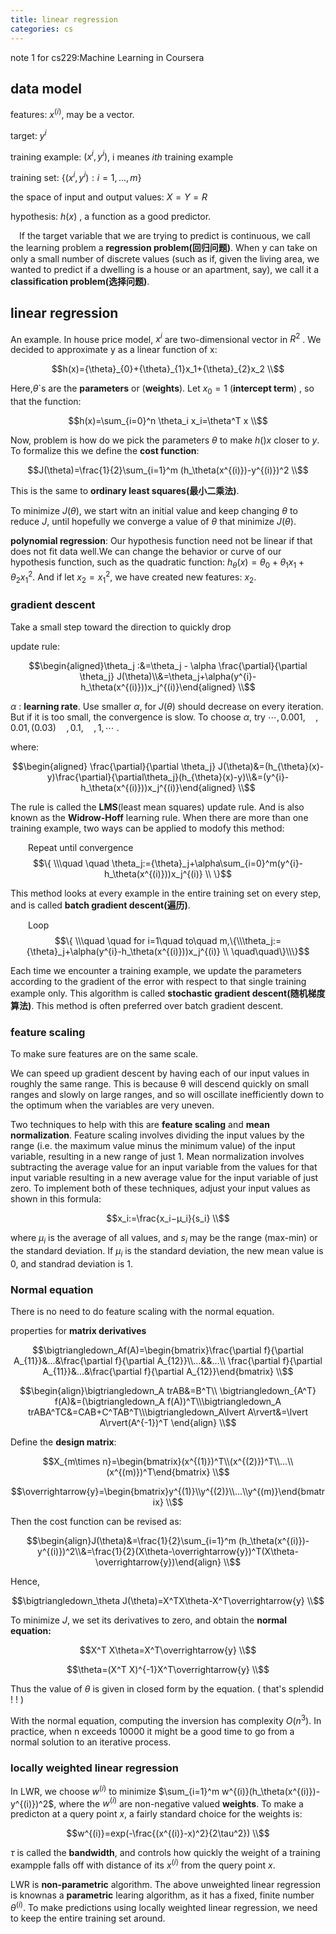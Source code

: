 ```yaml
---
title: linear regression
categories: cs
---
```

note 1 for cs229:Machine Learning in Coursera

## data model

features: $x^{(i)}$, may be a vector.

target: $y^{i}$

training example: $(x^i,y^i)$, i meanes *$i$th* training example

training set: $\{(x^i,y^i): i=1,...,m\}$

the space of input and output values: $X=Y=R$

hypothesis: $h(x)$ , a function as a good predictor.

&emsp;If the target variable that we are trying to predict is continuous, we call the learning problem a **regression problem(回归问题)**. When y can take on only a small number of discrete values (such as
if, given the living area, we wanted to predict if a dwelling is a house or an
apartment, say), we call it a **classification problem(选择问题)**.

## linear regression

An example. In house price model, $x^i$ are two-dimensional vector in $R^2$ . We decided to approximate y as a linear function of x:

$$h(x)={\theta}_{0}+{\theta}_{1}x_1+{\theta}_{2}x_2 \\$$

Here,$\theta$`s are the **parameters** or (**weights**). Let $x_0=1$ (**intercept term**) , so that the function:

$$h(x)=\sum_{i=0}^n \theta_i x_i=\theta^T x \\$$

Now, problem is how do we pick the parameters $\theta$ to make $h()x$ closer to $y$. To formalize this we define the **cost function**:

$$J(\theta)=\frac{1}{2}\sum_{i=1}^m (h_\theta(x^{(i)})-y^{(i)})^2 \\$$

This is the same to **ordinary least squares(最小二乘法)**.

To minimize $J(\theta)$, we start witn an initial value and keep changing $\theta$ to reduce $J$, until hopefully we converge a value of $\theta$ that minimize $J(\theta)$.

**polynomial regression**: Our hypothesis function need not be linear if that does not fit data well.We can change the behavior or curve of our hypothesis function, such as  the quadratic function: $h_\theta(x)=\theta_0+\theta_1x_1+\theta_2x_1^2$. And if let $x_2=x_1^2$, we have created new features: $x_2$.

### gradient descent

Take a small step toward the direction to quickly drop

update rule:

$$\begin{aligned}\theta_j :&=\theta_j - \alpha \frac{\partial}{\partial \theta_j} J(\theta)\\&=\theta_j+\alpha(y^{i}-h_\theta(x^{(i)}))x_j^{(i)}\end{aligned} \\$$

$\alpha$ : **learning rate**. Use smaller $\alpha$, for $J(\theta)$ should decrease on every iteration. But if it is too small, the convergence is slow. To choose $\alpha$, try $\cdots, 0.001,\quad,0.01,(0.03)\quad,0.1,\quad,1, \cdots$ .

where:

$$\begin{aligned} \frac{\partial}{\partial \theta_j} J(\theta)&=(h_{\theta}(x)-y)\frac{\partial}{\partial\theta_j}(h_{\theta}(x)-y)\\&=(y^{i}-h_\theta(x^{(i)}))x_j^{(i)}\end{aligned} \\$$

The rule is called the **LMS**(least mean squares) update rule. And is also known as the **Widrow-Hoff** learning rule. When there are more than one training example, two ways can be applied to modofy this method:

&emsp;&emsp;Repeat until convergence$$\{ \\\quad \quad \theta_j:={\theta}_j+\alpha\sum_{i=0}^m(y^{i}-h_\theta(x^{(i)}))x_j^{(i)} \\ \}$$

This method  looks at every example in the entire training set on every step, and is called **batch gradient descent(遍历)**.

&emsp;&emsp;Loop$$\{ \\\quad \quad for i=1\quad to\quad m,\{\\\theta_j:={\theta}_j+\alpha(y^{i}-h_\theta(x^{(i)}))x_j^{(i)} \\ \quad\quad\}\\\}$$

Each time we encounter a training example, we update the parameters according to the gradient of the error with respect to that single training example only. This algorithm is called **stochastic gradient descent(随机梯度算法)**. This method is often preferred over batch gradient descent.

### feature scaling

To make sure features are on the same scale.

We can speed up gradient descent by having each of our input values in roughly the same range. This is because θ will descend quickly on small ranges and slowly on large ranges, and so will oscillate inefficiently down to the optimum when the variables are very uneven.

Two techniques to help with this are **feature scaling** and **mean normalization**. Feature scaling involves dividing the input values by the range (i.e. the maximum value minus the minimum value) of the input variable, resulting in a new range of just 1. Mean normalization involves subtracting the average value for an input variable from the values for that input variable resulting in a new average value for the input variable of just zero. To implement both of these techniques, adjust your input values as shown in this formula:

$$x_i:=\frac{x_i−μ_i}{s_i} \\$$

where $\mu_i$ is the average of all values, and $s_i$ may be the range (max-min) or the standard deviation. If $\mu_i$ is the standard deviation, the new mean value is 0, and standrad deviation is 1.

### Normal equation

There is no need to do feature scaling with the normal equation.

properties for **matrix derivatives**

$$\bigtriangledown_Af(A)=\begin{bmatrix}\frac{\partial f}{\partial A_{11}}&...&\frac{\partial f}{\partial A_{12}}\\...&&...\\ \frac{\partial f}{\partial A_{11}}&...&\frac{\partial f}{\partial A_{12}}\end{bmatrix} \\$$

$$\begin{align}\bigtriangledown_A trAB&=B^T\\ \bigtriangledown_{A^T} f(A)&=(\bigtriangledown_A f(A))^T\\\bigtriangledown_A trABA^TC&=CAB+C^TAB^T\\\bigtriangledown_A\lvert A\rvert&=\lvert A\rvert(A^{-1})^T \end{align} \\$$

Define the **design matrix**:

$$X_{m\times n}=\begin{bmatrix}(x^{(1)})^T\\(x^{(2)})^T\\...\\(x^{(m)})^T\end{bmatrix} \\$$

$$\overrightarrow{y}=\begin{bmatrix}y^{(1)}\\y^{(2)}\\...\\y^{(m)}\end{bmatrix} \\​$$

Then the cost function can be revised as:

$$\begin{align}J(\theta)&=\frac{1}{2}\sum_{i=1}^m (h_\theta(x^{(i)})-y^{(i)})^2\\&=\frac{1}{2}(X\theta-\overrightarrow{y})^T(X\theta-\overrightarrow{y})\end{align} \\$$

Hence,

$$\bigtriangledown_\theta J(\theta)=X^TX\theta-X^T\overrightarrow{y} \\$$

To minimize $J$, we set its derivatives to zero, and  obtain the **normal equation:**

$$X^T X\theta=X^T\overrightarrow{y} \\$$

$$\theta=(X^T X)^{-1}X^T\overrightarrow{y} \\$$

Thus the value of $\theta$ is given in closed form by the equation. ( that's splendid ! ! )

With the normal equation, computing the inversion has complexity $O(n^3)$. In practice, when n exceeds 10000 it might be a good time to go from a normal solution to an iterative process.

### locally weighted linear regression

In LWR, we choose $w^{(i)}$ to minimize $\sum_{i=1}^m w^{(i)}(h_\theta(x^{(i)})-y^{(i)})^2$, where the $w^{(i)}$ are non-negative valued **weights**.  To make a predicton at a query point $x$, a fairly standard choice for the weights is:

$$w^{(i)}=exp(-\frac{(x^{(i)}-x)^2}{2\tau^2}) \\$$

$\tau$ is called the **bandwidth**, and controls how quickly the weight of a training exampple falls off  with distance of its $x^{(i)}$ from the query point $x$.

LWR is **non-parametric** algorithm. The above unweighted linear regression is knownas a **parametric** learing algorithm, as it has a fixed, finite number $\theta^{(i)}​$. To make predictions using locally weighted linear regression, we need to keep the entire training set around.
